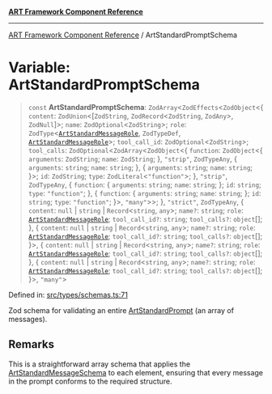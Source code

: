 [**ART Framework Component Reference**](../README.md)

***

[ART Framework Component Reference](../README.md) / ArtStandardPromptSchema

# Variable: ArtStandardPromptSchema

> `const` **ArtStandardPromptSchema**: `ZodArray`\<`ZodEffects`\<`ZodObject`\<\{ `content`: `ZodUnion`\<\[`ZodString`, `ZodRecord`\<`ZodString`, `ZodAny`\>, `ZodNull`\]\>; `name`: `ZodOptional`\<`ZodString`\>; `role`: `ZodType`\<[`ArtStandardMessageRole`](../type-aliases/ArtStandardMessageRole.md), `ZodTypeDef`, [`ArtStandardMessageRole`](../type-aliases/ArtStandardMessageRole.md)\>; `tool_call_id`: `ZodOptional`\<`ZodString`\>; `tool_calls`: `ZodOptional`\<`ZodArray`\<`ZodObject`\<\{ `function`: `ZodObject`\<\{ `arguments`: `ZodString`; `name`: `ZodString`; \}, `"strip"`, `ZodTypeAny`, \{ `arguments`: `string`; `name`: `string`; \}, \{ `arguments`: `string`; `name`: `string`; \}\>; `id`: `ZodString`; `type`: `ZodLiteral`\<`"function"`\>; \}, `"strip"`, `ZodTypeAny`, \{ `function`: \{ `arguments`: `string`; `name`: `string`; \}; `id`: `string`; `type`: `"function"`; \}, \{ `function`: \{ `arguments`: `string`; `name`: `string`; \}; `id`: `string`; `type`: `"function"`; \}\>, `"many"`\>\>; \}, `"strict"`, `ZodTypeAny`, \{ `content`: `null` \| `string` \| `Record`\<`string`, `any`\>; `name?`: `string`; `role`: [`ArtStandardMessageRole`](../type-aliases/ArtStandardMessageRole.md); `tool_call_id?`: `string`; `tool_calls?`: `object`[]; \}, \{ `content`: `null` \| `string` \| `Record`\<`string`, `any`\>; `name?`: `string`; `role`: [`ArtStandardMessageRole`](../type-aliases/ArtStandardMessageRole.md); `tool_call_id?`: `string`; `tool_calls?`: `object`[]; \}\>, \{ `content`: `null` \| `string` \| `Record`\<`string`, `any`\>; `name?`: `string`; `role`: [`ArtStandardMessageRole`](../type-aliases/ArtStandardMessageRole.md); `tool_call_id?`: `string`; `tool_calls?`: `object`[]; \}, \{ `content`: `null` \| `string` \| `Record`\<`string`, `any`\>; `name?`: `string`; `role`: [`ArtStandardMessageRole`](../type-aliases/ArtStandardMessageRole.md); `tool_call_id?`: `string`; `tool_calls?`: `object`[]; \}\>, `"many"`\>

Defined in: [src/types/schemas.ts:71](https://github.com/hashangit/ART/blob/389c66e54bc50d9dde33052d28a5a19571a13dbf/src/types/schemas.ts#L71)

Zod schema for validating an entire [ArtStandardPrompt](../type-aliases/ArtStandardPrompt.md) (an array of messages).

## Remarks

This is a straightforward array schema that applies the [ArtStandardMessageSchema](ArtStandardMessageSchema.md) to each element,
ensuring that every message in the prompt conforms to the required structure.
